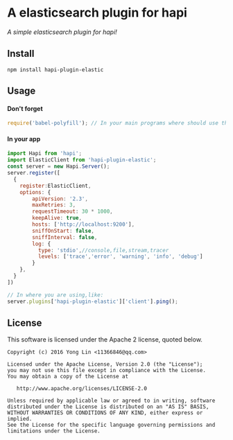 # A elasticsearch plugin for hapi

*A simple elasticsearch plugin for hapi!*

## Install

```
npm install hapi-plugin-elastic

```

## Usage
#### Don't forget
```js
require('babel-polyfill'); // In your main programs where should use this module
```
#### In your app
```js
import Hapi from 'hapi';
import ElasticClient from 'hapi-plugin-elastic';
const server = new Hapi.Server();
server.register([
  {
    register:ElasticClient,
    options: {
        apiVersion: '2.3',
        maxRetries: 3,
        requestTimeout: 30 * 1000,
        keepAlive: true,
        hosts: ['http://localhost:9200'],
        sniffOnStart: false,
        sniffInterval: false,
        log: {
          type: 'stdio',//console,file,stream,tracer
          levels: ['trace','error', 'warning', 'info', 'debug']
        }
    },
  }
])

// In where you are using,like:
server.plugins['hapi-plugin-elastic']['client'].ping();
```
## License

This software is licensed under the Apache 2 license, quoted below.

    Copyright (c) 2016 Yong Lin <11366846@qq.com>

    Licensed under the Apache License, Version 2.0 (the "License");
    you may not use this file except in compliance with the License.
    You may obtain a copy of the License at

       http://www.apache.org/licenses/LICENSE-2.0

    Unless required by applicable law or agreed to in writing, software
    distributed under the License is distributed on an "AS IS" BASIS,
    WITHOUT WARRANTIES OR CONDITIONS OF ANY KIND, either express or implied.
    See the License for the specific language governing permissions and
    limitations under the License.

